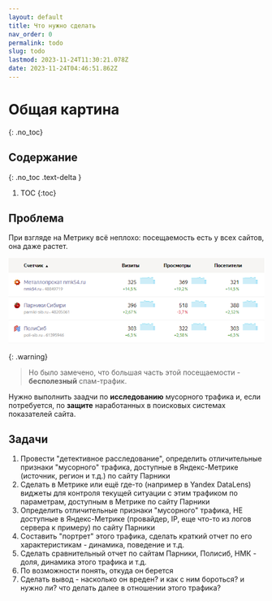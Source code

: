 ```yaml
---
layout: default
title: Что нужно сделать
nav_order: 0
permalink: todo
slug: todo
lastmod: 2023-11-24T11:30:21.078Z
date: 2023-11-24T04:46:51.862Z
---
```


# Общая картина
{: .no_toc}

## Содержание
{: .no_toc .text-delta }

1. TOC
{:toc}

## Проблема
При взгляде на Метрику всё неплохо: посещаемость есть у всех сайтов, она даже растет.

![](/assets/images/2023-11-24%2015_54_20-Window.png)

{: .warning}
> Но было замечено, что большая часть этой посещаемости - **бесполезный** спам-трафик.

Нужно выполнить заадчи по **исследованию** мусорного трафика и, если потребуется, по **защите** наработанных в поисковых системах показателей сайта.

## Задачи

1. Провести "детективное расследование", определить отличительные признаки "мусорного" трафика, доступные в Яндекс-Метрике (источник, регион и т.д.) по сайту Парники
2. Сделать в Метрике или ещё где-то (например в Yandex DataLens) виджеты для контроля текущей ситуации с этим трафиком по параметрам, доступным в Метрике по сайту Парники
3. Определить отличительные признаки "мусорного" трафика, НЕ доступные в Яндекс-Метрике (провайдер, IP, еще что-то из логов сервера к примеру) по сайту Парники
4. Составить "портрет" этого трафика, сделать краткий отчет по его характеристикам - динамика, поведение и т.д.
5. Сделать сравнительный отчет по сайтам Парники, Полисиб, НМК - доля, динамика этого трафика и т.д.
6. По возможности понять, откуда он берется
7. Сделать вывод - насколько он вреден? и как с ним бороться? и нужно ли? что делать далее в отношении этого трафика?
